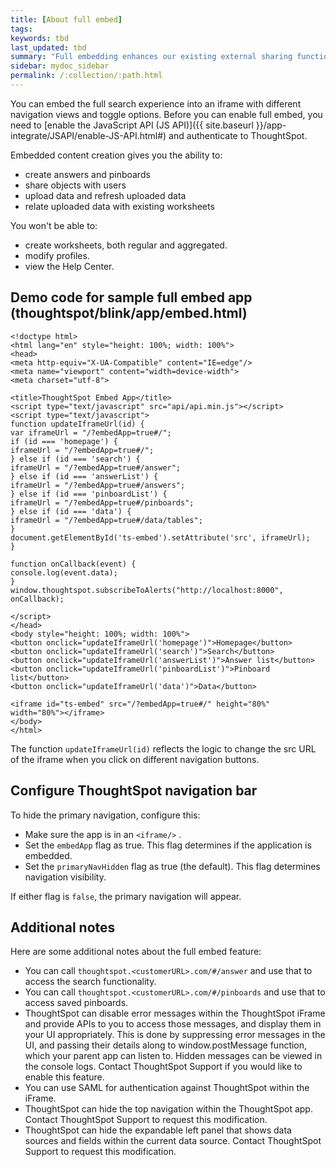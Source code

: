 ```yaml
---
title: [About full embed]
tags:
keywords: tbd
last_updated: tbd
summary: "Full embedding enhances our existing external sharing functionality. It allows you to create content in an embedded environment."
sidebar: mydoc_sidebar
permalink: /:collection/:path.html
---
```

You can embed the full search experience into an iframe with different navigation views and toggle options. Before you can enable full embed, you need to [enable the JavaScript API \(JS API\)]({{ site.baseurl }}/app-integrate/JSAPI/enable-JS-API.html#) and authenticate to ThoughtSpot.

Embedded content creation gives you the ability to:

-   create answers and pinboards
-   share objects with users
-   upload data and refresh uploaded data
-   relate uploaded data with existing worksheets

You won't be able to:

-   create worksheets, both regular and aggregated.
-   modify profiles.
-   view the Help Center.

## Demo code for sample full embed app \(thoughtspot/blink/app/embed.html\)

```
<!doctype html>
<html lang="en" style="height: 100%; width: 100%">
<head>
<meta http-equiv="X-UA-Compatible" content="IE=edge"/>
<meta name="viewport" content="width=device-width">
<meta charset="utf-8">

<title>ThoughtSpot Embed App</title>
<script type="text/javascript" src="api/api.min.js"></script>
<script type="text/javascript">
function updateIframeUrl(id) {
var iframeUrl = "/?embedApp=true#/";
if (id === 'homepage') {
iframeUrl = "/?embedApp=true#/";
} else if (id === 'search') {
iframeUrl = "/?embedApp=true#/answer";
} else if (id === 'answerList') {
iframeUrl = "/?embedApp=true#/answers";
} else if (id === 'pinboardList') {
iframeUrl = "/?embedApp=true#/pinboards";
} else if (id === 'data') {
iframeUrl = "/?embedApp=true#/data/tables";
}
document.getElementById('ts-embed').setAttribute('src', iframeUrl);
}

function onCallback(event) {
console.log(event.data);
}
window.thoughtspot.subscribeToAlerts("http://localhost:8000", onCallback);

</script>
</head>
<body style="height: 100%; width: 100%">
<button onclick="updateIframeUrl('homepage')">Homepage</button>
<button onclick="updateIframeUrl('search')">Search</button>
<button onclick="updateIframeUrl('answerList')">Answer list</button>
<button onclick="updateIframeUrl('pinboardList')">Pinboard list</button>
<button onclick="updateIframeUrl('data')">Data</button>

<iframe id="ts-embed" src="/?embedApp=true#/" height="80%" width="80%"></iframe>
</body>
</html>
```

The function `updateIframeUrl(id)` reflects the logic to change the src URL of the iframe when you click on different navigation buttons.

## Configure ThoughtSpot navigation bar

To hide the primary navigation, configure this:

* Make sure the app is in an `<iframe/>` .
* Set the `embedApp` flag as true. This flag determines if the application is embedded.
* Set the `primaryNavHidden` flag as true (the default). This flag determines navigation
visibility.

If either flag is `false`, the primary navigation will appear.

## Additional notes

Here are some additional notes about the full embed feature:

-   You can call `thoughtspot.<customerURL>.com/#/answer` and use that to access the search functionality.
-   You can call `thoughtspot.<customerURL>.com/#/pinboards` and use that to access saved pinboards.
-   ThoughtSpot can disable error messages within the ThoughtSpot iFrame and provide APIs to you to access those messages, and display them in your UI appropriately. This is done by suppressing error messages in the UI, and passing their details along to window.postMessage function, which your parent app can listen to. Hidden messages can be viewed in the console logs. Contact ThoughtSpot Support if you would like to enable this feature.
-   You can use SAML for authentication against ThoughtSpot within the iFrame.
-   ThoughtSpot can hide the top navigation within the ThoughtSpot app. Contact ThoughtSpot Support to request this modification.
-   ThoughtSpot can hide the expandable left panel that shows data sources and fields within the current data source. Contact ThoughtSpot Support to request this modification.
